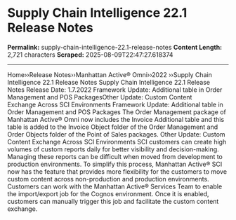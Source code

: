 # Supply Chain Intelligence 22.1 Release Notes

**Permalink:** supply-chain-intelligence-22.1-release-notes
**Content Length:** 2,721 characters
**Scraped:** 2025-08-09T22:47:27.618374

---

Home&rsaquo;&rsaquo;Release Notes&rsaquo;&rsaquo;Manhattan Active® Omni&rsaquo;&rsaquo;2022 ››Supply Chain Intelligence 22.1 Release Notes Supply Chain Intelligence 22.1 Release Notes Release Date: 1.7.2022 Framework Update: Additional&nbsp;table in Order Management and POS PackagesOther Update: Custom Content Exchange&nbsp;Across SCI Environments Framework Update: Additional&nbsp;table in Order Management and POS Packages The Order Management package of Manhattan Active&reg; Omni now includes the Invoice Additional table and this table is added to the Invoice Object folder of the Order Management and Order Objects folder of the Point of Sales packages. Other Update: Custom Content Exchange&nbsp;Across SCI Environments SCI customers can create high volumes of custom reports daily for better visibility and decision-making. Managing these reports can be difficult when moved from development to production environments. To&nbsp;simplify this process, Manhattan Active&reg; SCI now has the feature that provides more flexibility for the customers to move custom content across non-production and production environments. Customers can work with the Manhattan&nbsp;Active&reg; Services Team to enable the import/export job for the Cognos environment. Once it is enabled, customers can manually trigger this job and facilitate the custom content exchange.&nbsp;&nbsp;